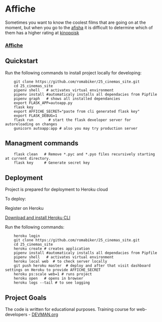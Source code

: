 # Affiche


Sometimes you want to know the coolest films that are going on at the moment, but when you go to the [afisha](https://www.afisha.ru/msk/schedule_cinema/) it is difficult to determine which of them has a higher rating at [kinopoisk](https://www.kinopoisk.ru)


### [Affiche](https://infinite-cliffs-84583.herokuapp.com/)


Quickstart
----------


Run the following commands to install project locally for developing:

```
    git clone https://github.com/romabiker/25_cinemas_site.git
    cd 25_cinemas_site
    pipenv shell   # activates virtual environment
    pipenv install #automaticaly installs all dependacies from Pipfile
    pipenv graph   # shows all installed dependancies
    export FLASK_APP=autoapp.py
    flask key
    export AFFICHE_SECRET="paste from cli generated flask key"
    export FLASK_DEBUG=1
    flask run       # start the flask developer server for autoreloading on changes
    gunicorn autoapp:app # also you may try production server
```


Managment commands
------------------

```
    flask clean   # Remove *.pyc and *.pyo files recursively starting at current directory.
    flask key     # Generate secret key
```

Deployment
----------

Project is prepared for deployment to Heroku cloud

To deploy:

Register on Heroku

[Download and install Heroku CLI](https://devcenter.heroku.com/articles/getting-started-with-python#set-up)

Run the following commands:

```
    heroku login
    git clone https://github.com/romabiker/25_cinemas_site.git
    cd 25_cinemas_site
    heroku create # creates application
    pipenv install #automaticaly installs all dependacies from Pipfile
    pipenv shell   # activates virtual environment
    heroku local web  # to check server locally
    git push heroku master  # deploy and after that visit dashboard settings on Heroku to provide AFFICHE_SECRET
    heroku ps:scale web=1 # runs project
    heroku open   # opens in browser
    heroku logs --tail # to see logging

```

## Project Goals

The code is written for educational purposes. Training course for web-developers - [DEVMAN.org](https://devman.org)
